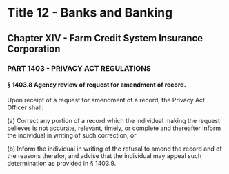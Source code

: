 
# Title 12 - Banks and Banking
## Chapter XIV - Farm Credit System Insurance Corporation
### PART 1403 - PRIVACY ACT REGULATIONS
#### § 1403.8 Agency review of request for amendment of record.

Upon receipt of a request for amendment of a record, the Privacy Act Officer shall:

(a) Correct any portion of a record which the individual making the request believes is not accurate, relevant, timely, or complete and thereafter inform the individual in writing of such correction, or

(b) Inform the individual in writing of the refusal to amend the record and of the reasons therefor, and advise that the individual may appeal such determination as provided in § 1403.9.
